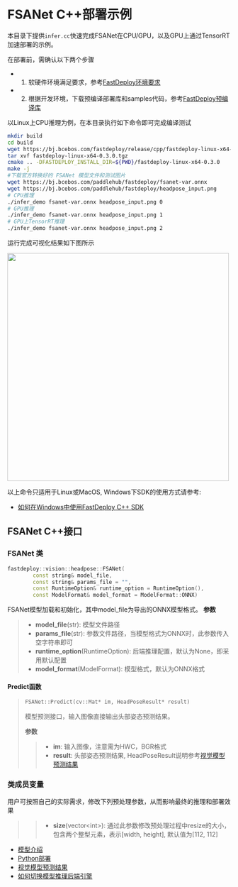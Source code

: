 # FSANet C++部署示例

本目录下提供`infer.cc`快速完成FSANet在CPU/GPU，以及GPU上通过TensorRT加速部署的示例。

在部署前，需确认以下两个步骤

- 1. 软硬件环境满足要求，参考[FastDeploy环境要求](../../../../../docs/cn/build_and_install/download_prebuilt_libraries.md)  
- 2. 根据开发环境，下载预编译部署库和samples代码，参考[FastDeploy预编译库](../../../../../docs/cn/build_and_install/download_prebuilt_libraries.md)

以Linux上CPU推理为例，在本目录执行如下命令即可完成编译测试

```bash
mkdir build
cd build
wget https://bj.bcebos.com/fastdeploy/release/cpp/fastdeploy-linux-x64-0.3.0.tgz
tar xvf fastdeploy-linux-x64-0.3.0.tgz
cmake .. -DFASTDEPLOY_INSTALL_DIR=${PWD}/fastdeploy-linux-x64-0.3.0
make -j
#下载官方转换好的 FSANet 模型文件和测试图片
wget https://bj.bcebos.com/paddlehub/fastdeploy/fsanet-var.onnx
wget https://bj.bcebos.com/paddlehub/fastdeploy/headpose_input.png
# CPU推理
./infer_demo fsanet-var.onnx headpose_input.png 0
# GPU推理
./infer_demo fsanet-var.onnx headpose_input.png 1
# GPU上TensorRT推理
./infer_demo fsanet-var.onnx headpose_input.png 2
```

运行完成可视化结果如下图所示

<div width="520">
<img width="500" height="514" float="left" src="https://user-images.githubusercontent.com/19977378/198279932-3eee424e-98a2-4249-bdeb-0f79127cbc9d.png">
</div>

以上命令只适用于Linux或MacOS, Windows下SDK的使用方式请参考:  
- [如何在Windows中使用FastDeploy C++ SDK](../../../../../docs/cn/faq/use_sdk_on_windows.md)

## FSANet C++接口

### FSANet 类

```c++
fastdeploy::vision::headpose::FSANet(
        const string& model_file,
        const string& params_file = "",
        const RuntimeOption& runtime_option = RuntimeOption(),
        const ModelFormat& model_format = ModelFormat::ONNX)
```
FSANet模型加载和初始化，其中model_file为导出的ONNX模型格式。
**参数**
> * **model_file**(str): 模型文件路径
> * **params_file**(str): 参数文件路径，当模型格式为ONNX时，此参数传入空字符串即可
> * **runtime_option**(RuntimeOption): 后端推理配置，默认为None，即采用默认配置
> * **model_format**(ModelFormat): 模型格式，默认为ONNX格式
#### Predict函数
> ```c++
> FSANet::Predict(cv::Mat* im, HeadPoseResult* result)
> ```
>
> 模型预测接口，输入图像直接输出头部姿态预测结果。
>
> **参数**
>
> > * **im**: 输入图像，注意需为HWC，BGR格式
> > * **result**: 头部姿态预测结果, HeadPoseResult说明参考[视觉模型预测结果](../../../../../docs/api/vision_results/)
### 类成员变量
用户可按照自己的实际需求，修改下列预处理参数，从而影响最终的推理和部署效果
> > * **size**(vector&lt;int&gt;): 通过此参数修改预处理过程中resize的大小，包含两个整型元素，表示[width, height], 默认值为[112, 112]
- [模型介绍](../../)
- [Python部署](../python)
- [视觉模型预测结果](../../../../../docs/api/vision_results/)
- [如何切换模型推理后端引擎](../../../../../docs/cn/faq/how_to_change_backend.md)
